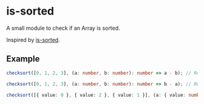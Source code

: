 # is-sorted

A small module to check if an Array is sorted.

Inspired by [is-sorted](https://github.com/dcousens/is-sorted).

## Example

```typescript
checksort([0, 1, 2, 3], (a: number, b: number): number => a - b); // Returns `true`

checksort([0, 1, 2, 3], (a: number, b: number): number => b - a); // Returns `false`

checksort([{ value: 0 }, { value: 2 }, { value: 1 }], (a: { value: number }, b: { value: number }): number => a.value - b.value); // Returns `false`
```
